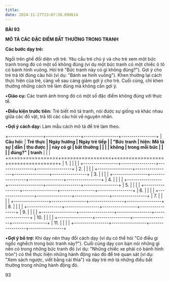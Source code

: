 ```yaml
---
title: 
date: 2024-11-27T23:07:39.698614
---
```

**BÀI 93**

**MÔ TẢ CÁC ĐẶC ĐIỂM BẤT THƯỜNG TRONG TRANH**

**Các bước dạy trẻ:**

Ngồi trên ghế đối diện với trẻ. Yêu cầu trẻ chú ý và cho trẻ xem một
bức tranh trong đó có một số không đúng (ví dụ một bức tranh có một
chiếc ô tô có bánh hình vuông. Hỏi trẻ "Bức tranh này có gì không
đúng?"). Gợi ý cho trẻ trả lời đúng câu hỏi (ví dụ: "Bánh xe hình
vuông"). Khen thưởng lại cách thực hiện của trẻ, càng về sau càng giảm
gợi ý cho trẻ. Cuối cùng, chỉ khen thưởng những cách trẻ làm đúng mà
không cần gợi ý.

•**Giáo cụ:** Các tranh ảnh trong đó có một số đặc điểm không đúng với
thực tế.

•**Điều kiện trước tiên:** Trẻ biết mô tả tranh, nói được sự giống và
khác nhau giữa các đồ vật, trả lời các câu hỏi về nguyên nhân.

•**Gợi ý cách dạy:** Làm mẫu cách mô tả để trẻ làm theo.

+-----------------+-----------------+-----------------+-----------------+
| **Câu hỏi:**  | **Trẻ thực      | **Ngày hướng    | **Ngày trẻ tiếp |
| "**Bức tranh  | hiện: Mô tả sự  | dẫn**           | thu được**      |
| này có gì     | bất thường      |                 |                 |
| không         | trong mỗi bức   |                 |                 |
| đúng?**"      | tranh**         |                 |                 |
+=================+=================+=================+=================+
| 1.           |                 |                 |                 |
+-----------------+-----------------+-----------------+-----------------+
| 2.           |                 |                 |                 |
+-----------------+-----------------+-----------------+-----------------+
| 3.           |                 |                 |                 |
+-----------------+-----------------+-----------------+-----------------+
| 4.           |                 |                 |                 |
+-----------------+-----------------+-----------------+-----------------+
| 5.           |                 |                 |                 |
+-----------------+-----------------+-----------------+-----------------+
| 6.           |                 |                 |                 |
+-----------------+-----------------+-----------------+-----------------+
| 7.           |                 |                 |                 |
+-----------------+-----------------+-----------------+-----------------+
| 8.           |                 |                 |                 |
+-----------------+-----------------+-----------------+-----------------+
| 9.           |                 |                 |                 |
+-----------------+-----------------+-----------------+-----------------+
| 10.          |                 |                 |                 |
+-----------------+-----------------+-----------------+-----------------+
| 11.          |                 |                 |                 |
+-----------------+-----------------+-----------------+-----------------+

•**Gợi ý bổ trợ:** Khi dạy nên thay đổi cách dạy (ví dụ có thể hỏi "Có
điều gì ngốc nghếch trong bức tranh này?"). Cuối cùng dạy con bạn nói
những gì nên có trong những bức tranh đó (ví dụ: "Những chiếc xe phải
có bánh hình tròn") có thể thực hiện những hành động nào đó để trẻ
quan sát (ví dụ: "Xem sách ngược, viết bằng cái thìa") và dạy trẻ mô
tả những điều bất thường trong những hành động đó.

93


